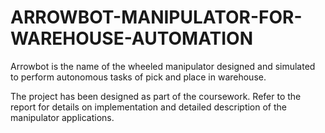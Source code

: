# ARROWBOT-MANIPULATOR-FOR-WAREHOUSE-AUTOMATION
Arrowbot is the name of the wheeled manipulator designed and simulated to perform autonomous tasks of pick and place in warehouse. 

The project has been designed as part of the coursework. Refer to the report for details on implementation and detailed description of the manipulator applications.  

